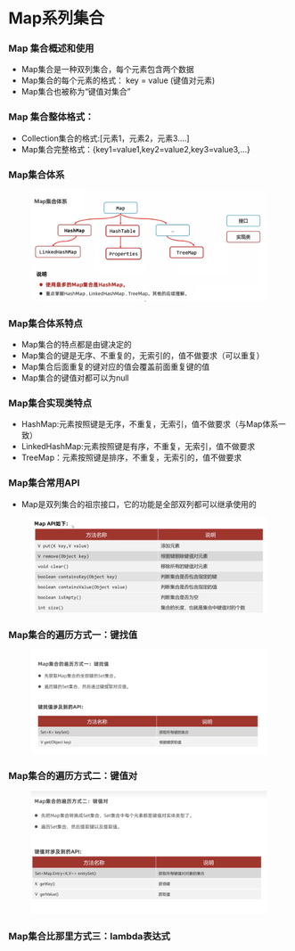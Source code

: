 # Map系列集合

### Map 集合概述和使用

* Map集合是一种双列集合，每个元素包含两个数据
* Map集合的每个元素的格式： key = value (键值对元素)
* Map集合也被称为“键值对集合”

### Map 集合整体格式：

* Collection集合的格式:[元素1，元素2，元素3....]
* Map集合完整格式：{key1=value1,key2=value2,key3=value3,...}

### Map集合体系

<figure><img src="../.gitbook/assets/Screen Shot 2022-11-06 at 3.39.11 PM.png" alt=""><figcaption></figcaption></figure>

### Map集合体系特点

* Map集合的特点都是由键决定的
* Map集合的键是无序、不重复的，无索引的，值不做要求（可以重复）
* Map集合后面重复的键对应的值会覆盖前面重复键的值
* Map集合的键值对都可以为null

### Map集合实现类特点

* HashMap:元素按照键是无序，不重复，无索引，值不做要求（与Map体系一致）
* LinkedHashMap:元素按照键是有序，不重复，无索引，值不做要求
* TreeMap：元素按照键是排序，不重复，无索引的，值不做要求

### Map集合常用API

* Map是双列集合的祖宗接口，它的功能是全部双列都可以继承使用的

<figure><img src="../.gitbook/assets/Screen Shot 2022-11-06 at 3.48.30 PM.png" alt=""><figcaption></figcaption></figure>

### Map集合的遍历方式一：键找值

<figure><img src="../.gitbook/assets/Screen Shot 2022-11-06 at 3.56.57 PM.png" alt=""><figcaption></figcaption></figure>

### Map集合的遍历方式二：键值对

<figure><img src="../.gitbook/assets/Screen Shot 2022-11-06 at 4.06.36 PM.png" alt=""><figcaption></figcaption></figure>




### Map集合比那里方式三：lambda表达式






